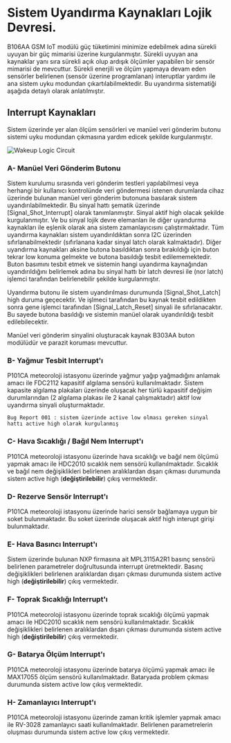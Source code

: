 # Sistem Uyandırma Kaynakları Lojik Devresi.

B106AA GSM IoT modülü güç tüketimini minimize edebilmek adına sürekli uyuyan bir güç mimarisi üzerine kurgulanmıştır. Sürekli uyuyan ana kaynaklar yanı sıra sürekli açık olup ardışık ölçümler yapabilen bir sensör mimarisi de mevcuttur. Sürekli enerjili ve ölçüm yapmaya devam eden sensörler belirlenen (sensör üzerine programlanan) interuptlar yardımı ile ana sistem uyku modundan çıkartılabilmektedir. Bu uyandırma sistematiği aşağıda detaylı olarak anlatılmıştır.

## Interrupt Kaynakları

Sistem üzerinde yer alan ölçüm sensörleri ve manüel veri gönderim butonu sistemi uyku modundan çıkmasına yardım edicek şekilde kurgulanmıştır.

![Wakeup Logic Circuit](https://github.com/akkoyun/P101CA/blob/master/Modules/Electronic/%5BB106AA%5D/Documentation/Wake%20up%20logic.jpg)

### A- Manüel Veri Gönderim Butonu

Sistem kurulumu sırasında veri gönderim testleri yapılabilmesi veya herhangi bir kullanıcı kontrolünde veri göndermesi istenen durumlarda cihaz üzerinde bulunan manüel veri gönderim butonuna basılarak sistem uyandırılabilmektedir. Bu sinyal hattı şematik üzerinde [Signal_Shot_Interrupt] olarak tanımlanmıştır. Sinyal aktif high olacak şekilde kurgulanmıştır. Ve bu sinyal lojik devre elemanları ile diğer uyandurma kaynakları ile eşlenik olarak ana sistem zamanlayıcısını çalıştırmaktadır. Tüm uyandırma kaynakları sistem uyandırıldıktan sonra I2C üzerinden sıfırlanabilmektedir (sıfırlanana kadar sinyal latch olarak kalmaktadır). Diğer uyandırma kaynakları aksine butona basıldıktan sonra bırakıldığı için buton tekrar low konuma gelmekte ve butona basıldığı tesbit edilememektedir. Buton basımını tesbit etmek ve sistemin hangi uyandırma kaynağından uyandırıldığını belirlemek adına bu sinyal hattı bir latch devresi ile (nor latch) işlemci tarafından belirlenebilir şekilde kurgulanmıştır.

Uyandırma butonu ile sistem uyandırılması durumunda [Signal_Shot_Latch] high duruma geçecektir. Ve işlmeci tarafından bu kaynak tesbit edildikten sonra gene işlemci tarafından [Signal_Latch_Reset] sinyali ile sıfırlanacaktır. Bu sayede butona basıldığı ve sistemin manüel olarak uyandırıldığı tesbit edilebilecektir.

Manüel veri gönderim sinyalini oluşturacak kaynak B303AA buton modülüdür ve parazit koruması mevcuttur.

### B- Yağmur Tesbit Interrupt'ı

P101CA meteoroloji istasyonu üzerinde yağmur yağıp yağmadığını anlamak amacı ile FDC2112 kapasitif algılama sensörü kullanılmaktadır. Sistem kapasite algılama plakaları üzerinde oluşacak her türlü kapasitif değişim durumlarından (2 algılama plakası ile 2 kanal çalışmaktadır) aktif low uyandırma sinyali oluşturmaktadır.

	Bug Report 001 : sistem üzerinde active low olması gereken sinyal hattı active high olarak kurgulanmış

### C- Hava Sıcaklığı / Bağıl Nem Interrupt'ı

P101CA meteoroloji istasyonu üzerinde hava sıcaklığı ve bağıl nem ölçümü yapmak amacı ile HDC2010 sıcaklık nem sensörü kullanılmaktadır. Sıcaklık ve bağıl nem değişiklikleri belirlenen aralıklardan dışarı çıkması durumunda sistem active high (**değiştirilebilir**) çıkış vermektedir.  

### D- Rezerve Sensör Interrupt'ı

P101CA meteoroloji istasyonu üzerinde harici sensör bağlamaya uygun bir soket bulunmaktadır. Bu soket üzerinde oluşacak aktif high interupt girişi bulunmaktadır.

### E- Hava Basıncı Interrupt'ı

Sistem üzerinde bulunan NXP firmasına ait MPL3115A2R1 basınç sensörü belirlenen parametreler doğrultusunda interrupt üretmektedir. Basınç değişiklikleri belirlenen aralıklardan dışarı çıkması durumunda sistem active high (**değiştirilebilir**) çıkış vermektedir.  

### F- Toprak Sıcaklığı Interrupt'ı

P101CA meteoroloji istasyonu üzerinde toprak sıcaklığı ölçümü yapmak amacı ile HDC2010 sıcaklık nem sensörü kullanılmaktadır. Sıcaklık değişiklikleri belirlenen aralıklardan dışarı çıkması durumunda sistem active high (**değiştirilebilir**) çıkış vermektedir.  

### G- Batarya Ölçüm Interrupt'ı

P101CA meteoroloji istasyonu üzerinde batarya ölçümü yapmak amacı ile MAX17055 ölçüm sensörü kullanılmaktadır. Bataryada problem çıkması durumunda sistem active low çıkış vermektedir.  

### H- Zamanlayıcı Interrupt'ı

P101CA meteoroloji istasyonu üzerinde zaman kritik işlemler yapmak amacı ile RV-3028 zamanlayıcı saati kullanılmaktadır. Belirlenen parametrelerin oluşması durumunda sistem active low çıkış vermektedir.  

